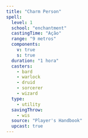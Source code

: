 ```yaml
---
title: "Charm Person"
spell:
  level: 1
  school: "enchantment"
  castingTime: "Ação"
  range: "9 metros"
  components:
    v: true
    s: true
  duration: "1 hora"
  casters:
    - bard
    - warlock
    - druid
    - sorcerer
    - wizard
  type:
    - utility
  savingThrow:
    - wis
  source: "Player's Handbook"
  upcast: true
---
```

